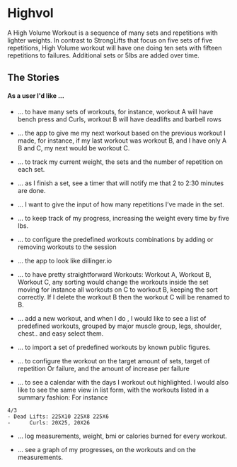 # Highvol 

A High Volume Workout is a sequence of many sets and repetitions with lighter weights. 
In contrast to StrongLifts that focus on five sets of five repetitions, High Volume workout will have one doing ten sets with fifteen repetitions to failures. Additional sets or 5lbs are added over time.   

## The Stories 

#### As a user I'd like ...
- ... to have many sets of workouts, for instance, workout A will have bench press and Curls, workout B will have deadlifts and barbell rows

-  ... the app to give me my next workout based on the previous workout I made, for instance, if my last workout was workout B, and I have only A B and C, my next would be workout C.
- ... to track my current weight, the sets and the number of repetition on each set. 
- ... as I finish a set, see a timer that will notify me that 2 to 2:30 minutes are done. 
- ... I want to give the input of how many repetitions I’ve made in the set. 
- ... to keep track of my progress, increasing the weight every time by five lbs. 
- ... to configure the predefined workouts combinations by adding or removing workouts to the session
- ... the app to look like dillinger.io
- ... to have pretty straightforward Workouts: Workout A, Workout B, Workout C, any sorting would change the workouts inside the set moving for instance all workouts on C to workout B, keeping the sort correctly. If I delete the workout B then the workout C will be renamed to B.
- ...  add a new workout, and when I do , I would like to see a list of predefined workouts, grouped by major muscle group, legs, shoulder, chest.. and easy select them. 
- ... to import a set of predefined workouts by known public figures.
- ... to configure the workout on the target amount of sets, target of repetition Or failure, and the amount of increase per failure
- ...  to see a calendar with the days I workout out highlighted. I would also like to see the same view in list form, with the workouts listed in a summary fashion: For instance

```
4/3  
- Dead Lifts: 225X10 225X8 225X6 
-      Curls: 20X25, 20X26
```

- ... log measurements, weight, bmi or calories burned for every workout.

- ... see a graph of my progresses, on the workouts and on the measurements. 